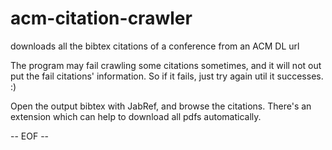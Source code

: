 acm-citation-crawler
====================

downloads all the bibtex citations of a conference from an ACM DL url

The program may fail crawling some citations sometimes, and it will not out put the fail citations' information.
So if it fails, just try again util it successes. :)

Open the output bibtex with JabRef, and browse the citations.
There's an extension which can help to download all pdfs automatically.

-- EOF --
